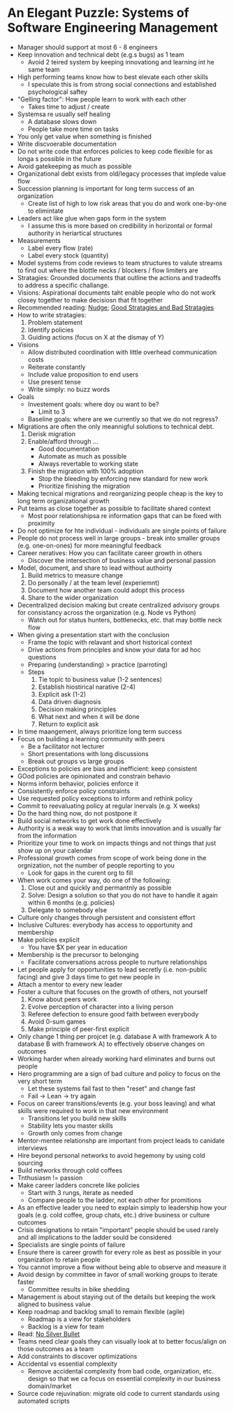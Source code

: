 # An Elegant Puzzle: Systems of Software Engineering Management

* Manager should support at most 6 - 8 engineers
* Keep innovation and technical debt (e.g.s bugs) as 1 team
  * Avoid 2 teired system by keeping innovationg and learning int he same team
* High performing teams know how to best elevate each other skills
  * I speculate this is from strong social connections and established psychological saftey
* "Gelling factor": How people learn to work with each other
  * Takes time to adjust / create
* Systemsa re usually self healing
  * A database slows down
  * People take more time on tasks
* You only get value when something is finished
* Write discvoerable documentation
* Do not write code that enforces policies to keep code flexible for as longa s possible in the future
* Avoid gatekeeping as much as possible
* Organizational debt exists from old/legacy processes that implede value flow
* Succession planning is important for long term success of an organization
  * Create list of high to low risk areas that you do and work one-by-one to elimintate
* Leaders act like glue when gaps form in the system
  * I assume this is more based on credibility in horizontal or formal authority in heriartical structures
* Measurements
  * Label every flow (rate)
  * Label every stock (quantity)
* Model systems from code reviews to team structures to valute streams to find out where the blottle necks / blockers / flow limiters are
* Stratagies: Grounded documents that outline the actions and tradeoffs to address a specific challange.
* Visions: Aspirational documents taht enable people who do not work closey together to make decisiosn that fit together
* Recommended reading: [Nudge](https://www.amazon.com/Nudge-Improving-Decisions-Health-Happiness/dp/014311526X); [Good Stratagies and Bad Stratagies](https://www.amazon.com/Good-Strategy-Bad-Strategy-audiobook/dp/B07R6XQ8YP)
* How to write stratagies:
  1. Problem statement
  2. Identify policies
  3. Guiding actions (focus on X at the dismay of Y)
* Visions
  * Allow distributed coordination with little overhead communication costs
  * Reiterate constantly
  * Include value proposition to end users
  * Use present tense
  * Write simply: no buzz words
* Goals
  * Investement goals: where doy ou want to be?
    * Limit to 3
  * Baseline goals: where are we currently so that we do not regress?
* Migrations are often the only meannigful solutions to technical debt.
  1. Derisk migration
  2. Enable/afford through ...
      * Good documentation
      * Automate as much as possible
      * Always revertable to working state
  3. Finish the migration with 100% adoption
      * Stop the bleeding by enforcing new standard for new work
      * Prioritize finishing the migration
* Making tecnical migrations and reorganizing people cheap is the key to long term organizational growth
* Put teams as close together as possible to facilitate shared context
  * Most poor relationshipsa re information gaps that can be fixed with proximity
* Do not optimize for hte individual - individuals are single points of failure
* People do not process well in large groups - break into smaller groups (e.g. one-on-ones) for more meaningful feedback
* Career neratives: How you can facilitate career growth in others
  * Discover the intersection of business value and personal passion
* Model, document, and share to lead without authoirty
  1. Build metrics to measure change
  2. Do personally / at the team level (experiemnt)
  3. Document how another team could adopt this process
  4. Share to the wider organization
* Decentralized decision making but create centralized advisory groups for consistancy across the organization (e.g. Node vs Python)
  * Watch out for status hunters, bottlenecks, etc. that may bottle neck flow
* When giving a presentation start with the conclusion
  * Frame the topic with relavant and short historical context
  * Drive actions from principles and know your data for ad hoc questions
  * Preparing (understanding) > practice (parroting)
  * Steps
      1. Tie topic to business value (1-2 sentences)
      2. Establish hiostirical narative (2-4)
      3. Explicit ask (1-2)
      4. Data driven diagnosis
      5. Decision making principles
      6. What next and when it will be done
      7. Return to explicit ask
* In time maangement, always prioritize long term success
* Focus on building a learning community with peers
  * Be a facilitator not lecturer
  * Short presentations with long discussions
  * Break out groups vs large groups
* Exceptions to policies are bias and inefficient: keep consistent
* GOod policies are opinionated and constrain behavio
* Norms inform behavior, policies enforce it
* Consistently enforce policy constraints
* Use requested policy exceptions to inform and rethink policy
* Commit to reevaluating policy at regular inervals (e.g. X weeks)
* Do the hard thing now, do not postpone it
* Build social networks to get work done effectively
* Authority is a weak way to work that limits innovation and is usually far from the information
* Prioritize your time to work on impacts things and not things that just show up on your calendar
* Professional growth comes from scope of work being done in the orgnization, not the number of people reporting to you
  * Look for gaps in the curent org to fill
* When work comes your way, do one of the following:
  1. Close out and quickly and permantnly as possible
  2. Solve: Design a solution so that you do not have to handle it again within 6 months (e.g. policies)
  3. Delegate to somebody else
* Culture only changes through persistent and consistent effort
* Inclusive Cultures: everybody has access to opportunity and membership
* Make policies explicit
  * You have $X per year in education
* Membership is the precursor to belonging
  * Facilitate conversations across people to nurture relationships
* Let people apply for opportunities to lead secretly (i.e. non-public facing) and give 3 days time to get new people in
* Attach a mentor to every new leader
* Foster a culture that focuses on the growth of others, not yourself
  1. Know about peers work
  2. Evolve perception of character into a living person
  3. Referee defection to ensure good faith between everybody
  4. Avoid 0-sum games
  5. Make principle of peer-first explicit
* Only change 1 thing per projcet (e.g. database A with framework A to database B with framework A) to effectively observe changes on outcomes
* Working harder when already working hard eliminates and burns out people
* Hero programming are a sign of bad culture and policy to focus on the very short term
  * Let these systems fail fast to then "reset" and change fast
  * Fail -> Lean -> try again
* Focus on career transitions/events (e.g. your boss leaving) and what skills were required to work in that new environment
  * Transitions let you build new skills
  * Stability lets you master skills
  * Growth only comes from change
* Mentor-mentee relationshp are important from project leads to canidate interviews
* Hire beyond personal networks to avoid hegemony by using cold sourcing
* Build networks through cold coffees
* Tnthusiasm != passion
* Make career ladders concrete like policies
  * Start with 3 rungs, iterate as needed
  * Compare people to the ladder, not each other for promitions
* As an effective leader you need to explain simply to leadership how your goals (e.g. cold coffee, group chats, etc.) drive business or culture outcomes
* Crisis designations to retain "important" people should be used rarely and all implications to the ladder sould be considered
* Specialists are single points of failure
* Ensure there is career growth for every role as best as possible in your organization to retain people
* You cannot improve a flow without being able to observe and measure it
* Avoid design by committee in favor of small working groups to iterate faster
  * Committee results in bike shedding
* Management is about staying out of the details but keeping the work aligned to business value
* Keep roadmap and backlog small to remain flexible (agile)
  * Roadmap is a view for stakeholders
  * Backlog is a view for team
* Read: [No Silver Bullet](https://en.wikipedia.org/wiki/No_Silver_Bullet)
* Teams need clear goals they can visually look at to better focus/align on those outcomes as a team
* Add constraints to discover optimizations
* Accidental vs essential complexity
  * Remove accidental complexity from bad code, organization, etc. design so that we ca focus on essential complexity in our business domain/market
* Source code rejuvination: migrate old code to current standards using automated scripts
